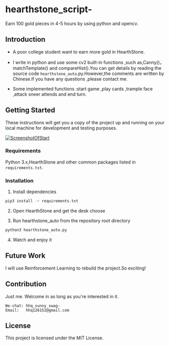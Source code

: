 # hearthstone_script-

   Earn 100 gold pieces in 4-5 hours by using python and opencv.

## Introduction

   * A poor college student want to earn more gold in HearthStone.

   * I write in python and use some cv2 built-in functions ,such as,Canny()，matchTemplate() and compareHist().You can get details by reading the source code `hearthstone_auto`.py.However,the comments are written by Chinese.If you have any questions ,please contact me.
   
   * Some implemented functions :start game ,play cards ,trample face ,attack sneer attends and end turn.

## Getting Started

   These instructions will get you a copy of the project up and running on your local machine for development and testing purposes.

[![ScreenshotOfStart](https://github.com/sunnyswag/hearthstone_script-/blob/master/images/screenshot_of_start.png)](https://github.com/sunnyswag/hearthstone_script-/blob/master/images/screenshot_of_start.png)

### Requirements

   Python 3.x,HearthStone and other common packages listed in `requirements.txt`.

### Installation

1. Install dependencies

```bash
pip3 install -r requirements.txt
```
    
2. Open HearthStone and get the desk choose

3. Run hearthstone_auto from the repository root directory

```bash
python3 hearthstone_auto.py
```
    
4. Watch and enjoy it

## Future Work

   I will use Reinforcement Learning to rebuild the project.So exciting!

## Contribution

   Just me. Welcome in as long as you're interested in it.

```
We-chat: hhq_sunny_swag-
Email:   hhq126152@gmail.com
```

## License

   This project is licensed under the MIT License.
